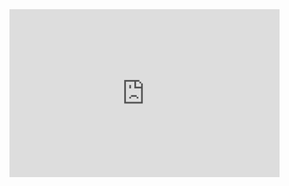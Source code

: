 


<iframe src="https://docs.google.com/presentation/d/1EgpnPhVZt82QqiM0BStne6VhdpVQZRrLFfd3TTYncno/embed?start=false&loop=false&delayms=3000" frameborder="0" width="480" height="299" allowfullscreen="true" mozallowfullscreen="true" webkitallowfullscreen="true"></iframe>